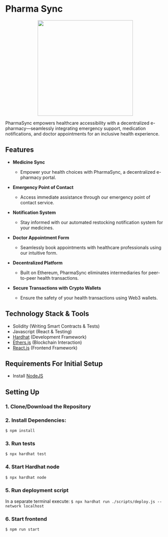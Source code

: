 # Pharma Sync
<div align='center'>
  <img src = "https://github.com/vaishnavi-3969/Web3Apps-PharmaSync/assets/69362333/23065980-0f41-48ac-b37c-b1cf0c5ced66" width="300px">
</div>

PharmaSync empowers healthcare accessibility with a decentralized e-pharmacy—seamlessly integrating emergency support, medication notifications, and doctor appointments for an inclusive health experience.

## Features

- **Medicine Sync**
  - Empower your health choices with PharmaSync, a decentralized e-pharmacy portal.

- **Emergency Point of Contact**
  - Access immediate assistance through our emergency point of contact service.

- **Notification System**
  - Stay informed with our automated restocking notification system for your medicines.

- **Doctor Appointment Form**
  - Seamlessly book appointments with healthcare professionals using our intuitive form.

- **Decentralized Platform**
  - Built on Ethereum, PharmaSync eliminates intermediaries for peer-to-peer health transactions.

- **Secure Transactions with Crypto Wallets**
  - Ensure the safety of your health transactions using Web3 wallets.

## Technology Stack & Tools

- Solidity (Writing Smart Contracts & Tests)
- Javascript (React & Testing)
- [Hardhat](https://hardhat.org/) (Development Framework)
- [Ethers.js](https://docs.ethers.io/v5/) (Blockchain Interaction)
- [React.js](https://reactjs.org/) (Frontend Framework)

## Requirements For Initial Setup
- Install [NodeJS](https://nodejs.org/en/)

## Setting Up
### 1. Clone/Download the Repository

### 2. Install Dependencies:
`$ npm install`

### 3. Run tests
`$ npx hardhat test`

### 4. Start Hardhat node
`$ npx hardhat node`

### 5. Run deployment script
In a separate terminal execute:
`$ npx hardhat run ./scripts/deploy.js --network localhost`

### 6. Start frontend
`$ npm run start`
